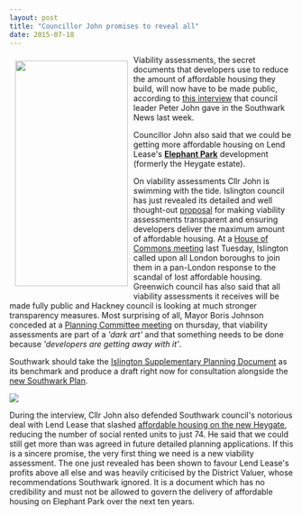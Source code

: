 ```yaml
---
layout: post
title: "Councillor John promises to reveal all"
date: 2015-07-18
---
```

<img src="https://crappistmartin.github.io/images/pjflasher.jpg" width="200" height="400" style="margin:10px" align="left">Viability assessments, the secret documents that developers use to reduce the amount of affordable housing they build, will now have to be made public, according to [this interview](https://www.southwarknews.co.uk/news/my-conscience-is-clear-council-leader-peter-john-comes-out-fighting-as-heygate-deal-scrutinised/) that council leader Peter John gave in the Southwark News last week.  

Councillor John also said that we could be getting more affordable housing on Lend Lease's [__Elephant Park__](https://www.elephantpark.co.uk/) development (formerly the Heygate estate). 

On viability assessments Cllr John is swimming with the tide. Islington council has just revealed its detailed and well thought-out [proposal](https://www.islington.gov.uk/services/planning/planningpol/pol_supplement/Pages/Development-Viability-Discussion-Paper-and-Questionnaire.aspx) for making viability assessments transparent and ensuring developers deliver the maximum amount of affordable housing. At a [House of Commons meeting](https://www.thebureauinvestigates.com/2015/07/07/bureau-to-hold-debate-on-affordable-housing-and-viability-assessments-at-the-commons/) last Tuesday, Islington called upon all London boroughs to join them in a pan-London response to the scandal of lost affordable housing. Greenwich council has also said that all viability assessments it receives will be made fully public and Hackney council is looking at much stronger transparency measures. Most surprising of all, Mayor Boris Johnson conceded at a [Planning Committee meeting](https://crappistmartin.github.io/images/GLA_Transcript_ViabilityMQ150715.pdf) on thursday, that viability assessments are part of a _'dark art'_ and that something needs to be done because _'developers are getting away with it'_. 

Southwark should take the [Islington Supplementary Planning Document](https://www.islington.gov.uk/services/planning/planningpol/pol_supplement/Pages/Development-Viability-Discussion-Paper-and-Questionnaire.aspx) as its benchmark and produce a draft right now for consultation alongside the [new Southwark Plan](https://www.southwark.gov.uk/info/856/planning_policy/3315/the_new_southwark_plan). 

![](https://crappistmartin.github.io/images/pjsn.jpg)

During the interview, Cllr John also defended Southwark council's notorious deal with Lend Lease that slashed [affordable housing on the new Heygate](/affordable-housing/), reducing the number of social rented units to just 74. He said that we could still get more than was agreed in future detailed planning applications. If this is a sincere promise, the very first thing we need is a new viability assessment. The one just revealed has been shown to favour Lend Lease's profits above all else and was heavily criticised by the District Valuer, whose recommendations Southwark ignored. It is a document which has no credibility and must not be allowed to govern the delivery of affordable housing on Elephant Park over the next ten years.



